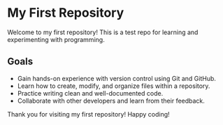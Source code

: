 # My First Repository

Welcome to my first repository! This is a test repo for learning and experimenting with programming.

## Goals

- Gain hands-on experience with version control using Git and GitHub.
- Learn how to create, modify, and organize files within a repository.
- Practice writing clean and well-documented code.
- Collaborate with other developers and learn from their feedback.

Thank you for visiting my first repository! Happy coding!
